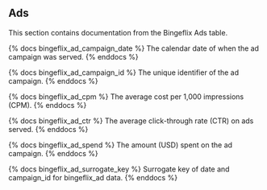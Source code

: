 ## Ads
This section contains documentation from the Bingeflix Ads table.

{% docs bingeflix_ad_campaign_date %}
The calendar date of when the ad campaign was served.
{% enddocs %}

{% docs bingeflix_ad_campaign_id %}
The unique identifier of the ad campaign.
{% enddocs %}

{% docs bingeflix_ad_cpm %}
The average cost per 1,000 impressions (CPM).
{% enddocs %}

{% docs bingeflix_ad_ctr %}
The average click-through rate (CTR) on ads served.
{% enddocs %}

{% docs bingeflix_ad_spend %}
The amount (USD) spent on the ad campaign.
{% enddocs %}

{% docs bingeflix_ad_surrogate_key %}
Surrogate key of date and campaign_id for bingeflix_ad data.
{% enddocs %}